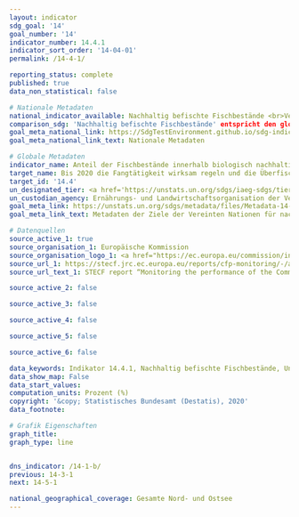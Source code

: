 ```yaml
---
layout: indicator
sdg_goal: '14'
goal_number: '14'
indicator_number: 14.4.1
indicator_sort_order: '14-04-01'
permalink: /14-4-1/

reporting_status: complete
published: true
data_non_statistical: false

# Nationale Metadaten
national_indicator_available: Nachhaltig befischte Fischbestände <br>Verhältnis der untersuchten Fischbestände (basierend auf dem Ansatz der höchsten nachhaltigen Ergiebigkeit) an allen bewirtschafteten Beständen
comparison_sdg: 'Nachhaltig befischte Fischbestände' entspricht den globalen Metadaten.<br>'Verhältnis der untersuchten Fischbestände (basierend auf dem Ansatz der höchsten nachhaltigen Ergiebigkeit) an allen bewirtschafteten Beständen' ist eine zusätzliche Zeitreihe.
goal_meta_national_link: https://SdgTestEnvironment.github.io/sdg-indicators/public/MetaDe/14.4.1.pdf
goal_meta_national_link_text: Nationale Metadaten

# Globale Metadaten
indicator_name: Anteil der Fischbestände innerhalb biologisch nachhaltiger Grenzen
target_name: Bis 2020 die Fangtätigkeit wirksam regeln und die Überfischung, die illegale, ungemeldete und unregulierte Fischerei und zerstörerische Fangpraktiken beenden und wissenschaftlich fundierte Bewirtschaftungspläne umsetzen, um die Fischbestände in kürzestmöglicher Zeit mindestens auf einen Stand zurückzuführen, der den höchstmöglichen Dauerertrag unter Berücksichtigung ihrer biologischen Merkmale sichert
target_id: '14.4'
un_designated_tier: <a href='https://unstats.un.org/sdgs/iaeg-sdgs/tier-classification/' title='Klicken Sie hier um weitere Informationen zur UN-Tier-Klassifikation zu erhalten.'>Tier I</a>
un_custodian_agency: Ernährungs- und Landwirtschaftsorganisation der Vereinten Nationen (FAO)
goal_meta_link: https://unstats.un.org/sdgs/metadata/files/Metadata-14-04-01.pdf
goal_meta_link_text: Metadaten der Ziele der Vereinten Nationen für nachhaltige Entwicklung

# Datenquellen
source_active_1: true
source_organisation_1: Europäische Kommission
source_organisation_logo_1: <a href="https://ec.europa.eu/commission/index_en"><img src="https://g205sdgs.github.io/sdg-indicators/public/OrgImgDe/europeancommission.png" alt="Logo europeancommission" style="height:60px; width:148px"/></a>
source_url_1: https://stecf.jrc.ec.europa.eu/reports/cfp-monitoring/-/asset_publisher/oz5O/document/id/1697425
source_url_text_1: STECF report “Monitoring the performance of the Common Fisheries Policy (STECF-17-04)”

source_active_2: false

source_active_3: false

source_active_4: false

source_active_5: false

source_active_6: false

data_keywords: Indikator 14.4.1, Nachhaltig befischte Fischbestände, Untersuchte Fischbestände zu den wirtschaftlich genutzten Beständen, Ernährungs- und Landwirtschaftsorganisation der Vereinten Nationen (FAO)
data_show_map: False
data_start_values:
computation_units: Prozent (%)
copyright: '&copy; Statistisches Bundesamt (Destatis), 2020'
data_footnote:

# Grafik Eigenschaften
graph_title:
graph_type: line


dns_indicator: /14-1-b/
previous: 14-3-1
next: 14-5-1

national_geographical_coverage: Gesamte Nord- und Ostsee
---
```


<span></span>
